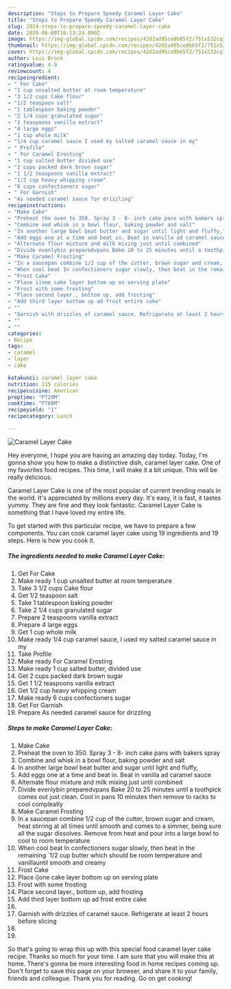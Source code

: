 ```yaml
---
description: "Steps to Prepare Speedy Caramel Layer Cake"
title: "Steps to Prepare Speedy Caramel Layer Cake"
slug: 2024-steps-to-prepare-speedy-caramel-layer-cake
date: 2020-06-08T16:13:24.890Z
image: https://img-global.cpcdn.com/recipes/42d2ad95ce8b65f2/751x532cq70/caramel-layer-cake-recipe-main-photo.jpg
thumbnail: https://img-global.cpcdn.com/recipes/42d2ad95ce8b65f2/751x532cq70/caramel-layer-cake-recipe-main-photo.jpg
cover: https://img-global.cpcdn.com/recipes/42d2ad95ce8b65f2/751x532cq70/caramel-layer-cake-recipe-main-photo.jpg
author: Lois Brock
ratingvalue: 4.9
reviewcount: 4
recipeingredient:
- " For Cake"
- "1 cup unsalted butter at room temperature"
- "3 1/2 cups Cake flour"
- "1/2 teaspoon salt"
- "1 tablespoon baking powder"
- "2 1/4 cups granulated sugar"
- "2 teaspoons vanilla extract"
- "4 large eggs"
- "1 cup whole milk"
- "1/4 cup caramel sauce I used my salted caramel sauce in my"
- " Profile"
- " For Caramel Erosting"
- "1 cup salted butter divided use"
- "2 cups packed dark brown sugar"
- "1 1/2 teaspoons vanilla extract"
- "1/2 cup heavy whipping cream"
- "6 cups confectioners sugar"
- " For Garnish"
- "As needed caramel sauce for drizzling"
recipeinstructions:
- "Make Cake"
- "Preheat the oven to 350. Spray 3 - 8- inch cake pans with bakers spray"
- "Combine and whisk in a bowl flour, baking powder and salt"
- "In another large bowl beat butter and sugar until light and fluffy,"
- "Add eggs one at a time and beat in. Beat in vanilla ad caramel sauce"
- "Alternate flour mixture and milk mixing just until combined"
- "Divide evenlybin preparedvpans Bake 20 to 25 minutes until a toothpick comes out just clean. Cool in pans 10 minutes then remove to racks to cool compleatly"
- "Make Caramel Frosting"
- "In a saucepan combine 1/2 cup of the cutter, brown sugar and cream, heat stirring at all times until smooth and comes to a simmer, being sure all the sugar dissolves. Remove from heat and pour into a large bowl to cool to room temperature"
- "When cool beat In confectioners sugar slowly, then beat in the remaining `1/2 cup butter which should be room temperature and vanillauntil smooth and creamy"
- "Frost Cake"
- "Place i]one cake layer bottom up on serving plate"
- "Frost with some frosting"
- "Place second layer., bottom up, add frosting"
- "Add third layer bottom up ad frost entire cake"
- ""
- "Garnish with drizzles of caramel sauce. Refrigerate at least 2 hours before slicing"
- ""
- ""
categories:
- Recipe
tags:
- caramel
- layer
- cake

katakunci: caramel layer cake 
nutrition: 115 calories
recipecuisine: American
preptime: "PT29M"
cooktime: "PT60M"
recipeyield: "1"
recipecategory: Lunch

---
```



![Caramel Layer Cake](https://img-global.cpcdn.com/recipes/42d2ad95ce8b65f2/751x532cq70/caramel-layer-cake-recipe-main-photo.jpg)

Hey everyone, I hope you are having an amazing day today. Today, I'm gonna show you how to make a distinctive dish, caramel layer cake. One of my favorites food recipes. This time, I will make it a bit unique. This will be really delicious.



Caramel Layer Cake is one of the most popular of current trending meals in the world. It's appreciated by millions every day. It's easy, it is fast, it tastes yummy. They are fine and they look fantastic. Caramel Layer Cake is something that I have loved my entire life.


To get started with this particular recipe, we have to prepare a few components. You can cook caramel layer cake using 19 ingredients and 19 steps. Here is how you cook it.

<!--inarticleads1-->

##### The ingredients needed to make Caramel Layer Cake:

1. Get  For Cake
1. Make ready 1 cup unsalted butter at room temperature
1. Take 3 1/2 cups Cake flour
1. Get 1/2 teaspoon salt
1. Take 1 tablespoon baking powder
1. Take 2 1/4 cups granulated sugar
1. Prepare 2 teaspoons vanilla extract
1. Prepare 4 large eggs
1. Get 1 cup whole milk
1. Make ready 1/4 cup caramel sauce, I used my salted caramel sauce in my
1. Take  Profile
1. Make ready  For Caramel Erosting
1. Make ready 1 cup salted butter, divided use
1. Get 2 cups packed dark brown sugar
1. Get 1 1/2 teaspoons vanilla extract
1. Get 1/2 cup heavy whipping cream
1. Make ready 6 cups confectioners sugar
1. Get  For Garnish
1. Prepare As needed caramel sauce for drizzling




<!--inarticleads2-->

##### Steps to make Caramel Layer Cake:

1. Make Cake
1. Preheat the oven to 350. Spray 3 - 8- inch cake pans with bakers spray
1. Combine and whisk in a bowl flour, baking powder and salt
1. In another large bowl beat butter and sugar until light and fluffy,
1. Add eggs one at a time and beat in. Beat in vanilla ad caramel sauce
1. Alternate flour mixture and milk mixing just until combined
1. Divide evenlybin preparedvpans Bake 20 to 25 minutes until a toothpick comes out just clean. Cool in pans 10 minutes then remove to racks to cool compleatly
1. Make Caramel Frosting
1. In a saucepan combine 1/2 cup of the cutter, brown sugar and cream, heat stirring at all times until smooth and comes to a simmer, being sure all the sugar dissolves. Remove from heat and pour into a large bowl to cool to room temperature
1. When cool beat In confectioners sugar slowly, then beat in the remaining `1/2 cup butter which should be room temperature and vanillauntil smooth and creamy
1. Frost Cake
1. Place i]one cake layer bottom up on serving plate
1. Frost with some frosting
1. Place second layer., bottom up, add frosting
1. Add third layer bottom up ad frost entire cake
1. 
1. Garnish with drizzles of caramel sauce. Refrigerate at least 2 hours before slicing
1. 
1. 




So that's going to wrap this up with this special food caramel layer cake recipe. Thanks so much for your time. I am sure that you will make this at home. There's gonna be more interesting food in home recipes coming up. Don't forget to save this page on your browser, and share it to your family, friends and colleague. Thank you for reading. Go on get cooking!
